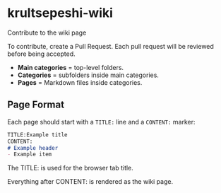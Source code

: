 # krultsepeshi-wiki
Contribute to the wiki page

To contribute, create a Pull Request. Each pull request will be reviewed before being accepted.

- **Main categories** = top-level folders.
- **Categories** = subfolders inside main categories.
- **Pages** = Markdown files inside categories.

## Page Format

Each page should start with a `TITLE:` line and a `CONTENT:` marker:

```markdown
TITLE:Example title
CONTENT:
# Example header
- Example item
```

The TITLE: is used for the browser tab title.

Everything after CONTENT: is rendered as the wiki page.
